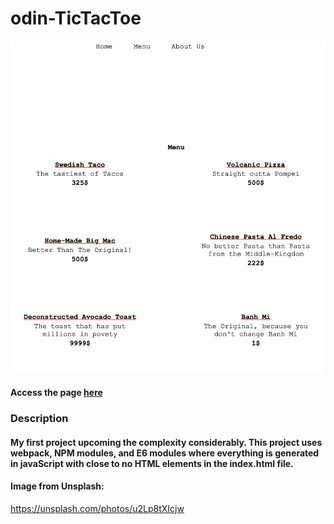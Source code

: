 # odin-TicTacToe
<img src="interface.png" alt="drawing" width="800"/>

#### Access the page [here](https://benjamin-albarzendji.github.io/odin-restaurant-page/)


### Description
#### My first project upcoming the complexity considerably. This project uses webpack, NPM modules, and E6 modules where everything is generated in javaScript with close to no HTML elements in the index.html file. 



#### Image from Unsplash:
https://unsplash.com/photos/u2Lp8tXIcjw
